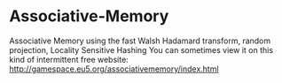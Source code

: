 # Associative-Memory
Associative Memory using the fast Walsh Hadamard transform, random projection, Locality Sensitive Hashing
You can sometimes view it on this kind of intermittent free website:
http://gamespace.eu5.org/associativememory/index.html
